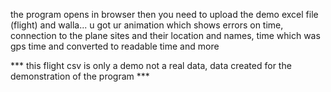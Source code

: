 the program opens in browser then you need to upload the demo excel file (flight) and walla...  u got ur animation which shows errors on time, connection to the plane
sites and their location and names, time which was gps time and converted to readable time and more

*** this flight csv is only a demo not a real data, data created for the demonstration of the program ***
